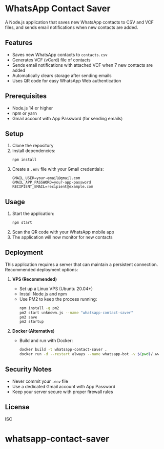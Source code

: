 # WhatsApp Contact Saver

A Node.js application that saves new WhatsApp contacts to CSV and VCF files, and sends email notifications when new contacts are added.

## Features

- Saves new WhatsApp contacts to `contacts.csv`
- Generates VCF (vCard) file of contacts
- Sends email notifications with attached VCF when 7 new contacts are added
- Automatically clears storage after sending emails
- Uses QR code for easy WhatsApp Web authentication

## Prerequisites

- Node.js 14 or higher
- npm or yarn
- Gmail account with App Password (for sending emails)

## Setup

1. Clone the repository
2. Install dependencies:
   ```bash
   npm install
   ```
3. Create a `.env` file with your Gmail credentials:
   ```
   GMAIL_USER=your-email@gmail.com
   GMAIL_APP_PASSWORD=your-app-password
   RECIPIENT_EMAIL=recipient@example.com
   ```

## Usage

1. Start the application:
   ```bash
   npm start
   ```
2. Scan the QR code with your WhatsApp mobile app
3. The application will now monitor for new contacts

## Deployment

This application requires a server that can maintain a persistent connection. Recommended deployment options:

1. **VPS (Recommended)**
   - Set up a Linux VPS (Ubuntu 20.04+)
   - Install Node.js and npm
   - Use PM2 to keep the process running:
     ```bash
     npm install -g pm2
     pm2 start unknown.js --name "whatsapp-contact-saver"
     pm2 save
     pm2 startup
     ```

2. **Docker (Alternative)**
   - Build and run with Docker:
     ```bash
     docker build -t whatsapp-contact-saver .
     docker run -d --restart always --name whatsapp-bot -v $(pwd)/.wwebjs_auth:/app/.wwebjs_auth whatsapp-contact-saver
     ```

## Security Notes

- Never commit your `.env` file
- Use a dedicated Gmail account with App Password
- Keep your server secure with proper firewall rules

## License

ISC
# whatsapp-contact-saver
